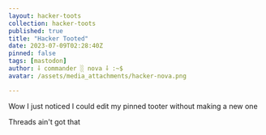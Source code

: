 ```yaml
---
layout: hacker-toots
collection: hacker-toots
published: true
title: "Hacker Tooted"
date: 2023-07-09T02:28:40Z
pinned: false
tags: [mastodon]
author: ⸸ commander ░ nova ⸸ :~$
avatar: /assets/media_attachments/hacker-nova.png

---
```


<p>Wow I just noticed I could edit my pinned tooter without making a new one</p><p>Threads ain&#39;t got that</p>


